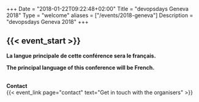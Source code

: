 +++
Date = "2018-01-22T09:22:48+02:00"
Title = "devopsdays Geneva 2018"
Type = "welcome"
aliases = ["/events/2018-geneva"]
Description = "devopsdays Geneva 2018"
+++

<h2>{{< event_start >}}</h2>


**La langue principale de cette conférence sera le français.**


**The principal language of this conference will be French.**


<br />

<!-- <div style="text-align:center;">
  {{< event_logo >}}
</div> -->
<!-- TOBE DEFINED 

<div class = "row">
  <div class = "col-md-2">
    <strong>Dates</strong>
  </div>
  <div class = "col-md-8">
    {{< event_start >}}
  </div>
</div>
TOBE DEFINED -->

<!-- <div class = "row">
  <div class = "col-md-2">
    <strong>Location</strong>
  </div>
  <div class = "col-md-8">
    {{< event_location >}}
  </div>
</div> -->

<!-- <div class = "row">
  <div class = "col-md-2">
    <strong>Register</strong>
  </div>
  <div class = "col-md-8">
  </div>
</div> -->

<!-- TOBE DEFINED 

<div class = "row">
  <div class = "col-md-2">
    <strong>Propose</strong>
  </div>
  <div class = "col-md-8">
   
  </div>
</div>
TOBE DEFINED -->

<!-- <div class = "row">
  <div class = "col-md-2">
    <strong>Program</strong>
  </div>
  <div class = "col-md-8">
  </div>
</div> -->

<!-- <div class = "row">
  <div class = "col-md-2">
    <strong>Speakers</strong>
  </div>
  <div class = "col-md-8">
  </div>
</div> -->

<!-- TOBE DEFINED 

<div class = "row">
  <div class = "col-md-2">
    <strong>Sponsors</strong>
  </div>
  <div class = "col-md-8">
  </div>
</div>
TOBE DEFINED -->

<div class = "row">
  <div class = "col-md-2">
    <strong>Contact</strong>
  </div>
  <div class = "col-md-8">
    {{< event_link page="contact" text="Get in touch with the organisers" >}}
  </div>
</div>

<!-- Uncomment if you added your city twitter name 
<br />
{{< event_twitter >}}
-->